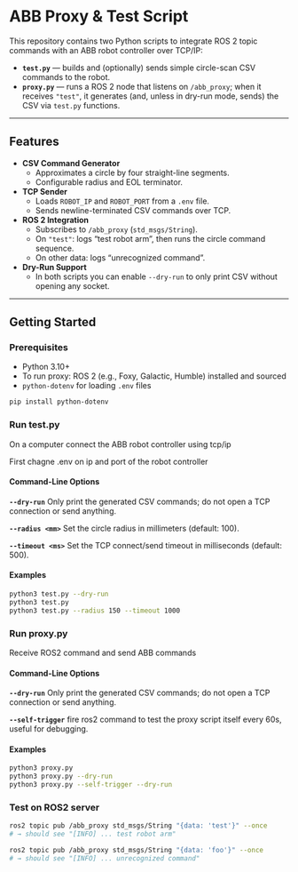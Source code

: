 # ABB Proxy & Test Script

This repository contains two Python scripts to integrate ROS 2 topic commands with an ABB robot controller over TCP/IP:

- **`test.py`** — builds and (optionally) sends simple circle-scan CSV commands to the robot.
- **`proxy.py`** — runs a ROS 2 node that listens on `/abb_proxy`; when it receives `"test"`, it generates (and, unless in dry-run mode, sends) the CSV via `test.py` functions.

---

## Features

- **CSV Command Generator**  
  - Approximates a circle by four straight-line segments.
  - Configurable radius and EOL terminator.
- **TCP Sender**  
  - Loads `ROBOT_IP` and `ROBOT_PORT` from a `.env` file.
  - Sends newline-terminated CSV commands over TCP.
- **ROS 2 Integration**  
  - Subscribes to `/abb_proxy` (`std_msgs/String`).
  - On `"test"`: logs “test robot arm”, then runs the circle command sequence.
  - On other data: logs “unrecognized command”.
- **Dry-Run Support**  
  - In both scripts you can enable `--dry-run` to only print CSV without opening any socket.

---

## Getting Started

### Prerequisites

- Python 3.10+
- To run proxy: ROS 2 (e.g., Foxy, Galactic, Humble) installed and sourced
- `python-dotenv` for loading `.env` files

```bash
pip install python-dotenv
```

### Run test.py

On a computer connect the ABB robot controller using tcp/ip

First chagne .env on ip and port of the robot controller


#### Command-Line Options

**`--dry-run`**
Only print the generated CSV commands; do not open a TCP connection or send anything.

**`--radius <mm>`**
Set the circle radius in millimeters (default: 100).

**`--timeout <ms>`**
Set the TCP connect/send timeout in milliseconds (default: 500).

#### Examples

```bash
python3 test.py --dry-run
python3 test.py
python3 test.py --radius 150 --timeout 1000
```

### Run proxy.py

Receive ROS2 command and send ABB commands


#### Command-Line Options

**`--dry-run`**
Only print the generated CSV commands; do not open a TCP connection or send anything.

**`--self-trigger`**
fire ros2 command to test the proxy script itself every 60s, useful for debugging.

#### Examples

```bash
python3 proxy.py
python3 proxy.py --dry-run
python3 proxy.py --self-trigger --dry-run
```

### Test on ROS2 server

```bash
ros2 topic pub /abb_proxy std_msgs/String "{data: 'test'}" --once
# → should see "[INFO] ... test robot arm"

ros2 topic pub /abb_proxy std_msgs/String "{data: 'foo'}" --once
# → should see "[INFO] ... unrecognized command"
```
